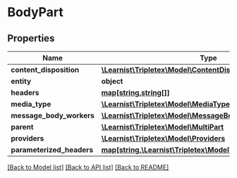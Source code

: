 # BodyPart

## Properties
Name | Type | Description | Notes
------------ | ------------- | ------------- | -------------
**content_disposition** | [**\Learnist\Tripletex\Model\ContentDisposition**](ContentDisposition.md) |  | [optional] 
**entity** | **object** |  | [optional] 
**headers** | [**map[string,string[]]**](array.md) |  | [optional] 
**media_type** | [**\Learnist\Tripletex\Model\MediaType**](MediaType.md) |  | [optional] 
**message_body_workers** | [**\Learnist\Tripletex\Model\MessageBodyWorkers**](MessageBodyWorkers.md) |  | [optional] 
**parent** | [**\Learnist\Tripletex\Model\MultiPart**](MultiPart.md) |  | [optional] 
**providers** | [**\Learnist\Tripletex\Model\Providers**](Providers.md) |  | [optional] 
**parameterized_headers** | [**map[string,\Learnist\Tripletex\Model\ParameterizedHeader[]]**](array.md) |  | [optional] 

[[Back to Model list]](../../README.md#documentation-for-models) [[Back to API list]](../../README.md#documentation-for-api-endpoints) [[Back to README]](../../README.md)

